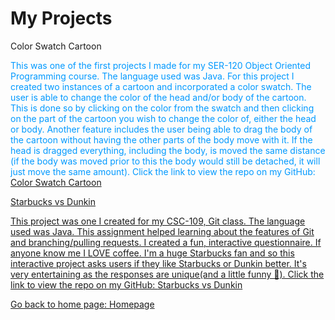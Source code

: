# My Projects

<p style="color:black;"></p>Color Swatch Cartoon
<p style="color:#0099FF;"> This was one of the first projects I made for my SER-120 Object Oriented Programming course. The language used was Java. For this project I created two instances of a cartoon and incorporated a color swatch. The user is able to change the color of the head and/or body of the cartoon. This is done so by clicking on the color from the swatch and then clicking on the part of the cartoon you wish to change the color of, either the head or body. Another feature includes the user being able to drag the body of the cartoon without having the other parts of the body move with it. If the head is dragged everything, including the body, is moved the same distance (if the body was moved prior to this the body would still be detached, it will just move the same amount). Click the link to view the repo on my GitHub:
<a href="https://github.com/humna-hanif/ColorableCartoon"> Color Swatch Cartoon</p>

<p style="color:black;"></p>Starbucks vs Dunkin
<p style="color:#0099FF;"> This project was one I created for my CSC-109, Git class. The language used was Java. This assignment helped learning about the features of Git and branching/pulling requests. I created a fun, interactive questionnaire. If anyone know me I LOVE coffee. I'm a huge Starbucks fan and so this interactive project asks users if they like Starbucks or Dunkin better. It's very entertaining as the responses are unique(and a little funny &#129315). Click the link to view the repo on my GitHub:
<a href="https://github.com/humna-hanif/starbucksDunkin"> Starbucks vs Dunkin</p>

<p style="color:#0099FF;">Go back to home page: <a href="https://humna-hanif.github.io"> Homepage</p>
